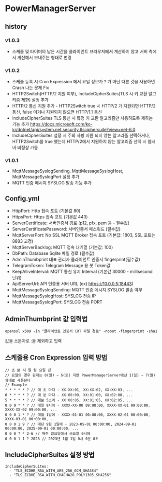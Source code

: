 # PowerManagerServer

## history

### v1.0.3
 * 스케줄 및 타이머의 남은 시간을 클라이언트 브라우저에서 계산하지 않고 서버 측에서 계산해서 보내주는 형태로 변경

### v1.0.2
  * 스케줄 등록 시 Cron Expression 에서 요일 정보가 ? 가 아닌 다른 것을 사용하면 Crash 나는 문제 Fix
  * HTTP2Switch(HTTP/2 지원 여부), IncludeCipherSuites(TLS 시 키 교환 알고리즘 제한) 설정 추가
  * HTTP/2 통신 지원 추가 - HTTP2Switch true 시 HTTP/2 가 지원되면 HTTP/2 통신, false 이거나 지원되지 않으면 HTTP/1.1 통신
  * IncludeCipherSuites TLS 통신 시 특정 키 교환 알고리즘만 사용하도록 제하는 기능 추가 https://docs.microsoft.com/ko-kr/dotnet/api/system.net.security.tlsciphersuite?view=net-6.0
  * IncludeCipherSuites 설정 시 주의 사항 지원 되지 않는 알고리즘 선택하거나, HTTP2Switch를 true 했는데 HTTP/2에서 지원하지 않는 알고리즘 선택 시 웹서버 비정상 가동

### v1.0.1 
  * MqttMessageSyslogSending, MqttMessageSyslogHost, MqttMessageSyslogPort 설정 추가
  * MQTT 인증 메시지 SYSLOG 발송 기능 추가

## Config.yml

* HttpPort: Http 접속 포트 (기본값 80)
* HttpsPort: Https 접속 포트 (기본값 443)
* ServerCertificate: 서버인증서 경로 (p12, pfx, pem 등 - 필수값)
* ServerCertificatePassword: 서버인증서 패스워드 (필수값)
* MqttServerPort: No SSL MQTT Broker 접속 포트 (기본값: 1803, SSL 포트는 8883 고정)
* MqttServerBacklog: MQTT 접속 대기열 (기본값: 100)
* DbPath: Database Sqlite 파일 경로 (필수값)
* AdminThumbprint 대표 관리자 클라이언트 인증서 fingerprint(필수값)
* TelegramToken: Telegram Message 용 봇 Token값
* KeepAlliveInterval: MQTT 통신 유지 Interval (기본값 30000 - millisecond 단위)
* ApiServerUrl: API 인증용 서버 URL (ex) https://10.0.0.5:18443)
* MqttMessageSyslogSending: MQTT 인증 메시지 SYSLOG 발송 여부
* MqttMessageSyslogHost: SYSLOG 전송 IP
* MqttMessageSyslogPort: SYSLOG 전송 PORT

## AdminThumbprint 값 입력법

```
openssl x509 -in "클라이언트 인증서 CRT 파일 경로" -noout -fingerprint -sha1
```
값을 소문자로 :을 제외하고 입력

## 스케줄용 Cron Expression 입력 방법

```
// 초 분 시 일 월 요일 년
// 요일의 경우 원래는 0(일) ~ 6(토) 지만 PowerManagerServer에선 1(일) ~ 7(월) 형태로 사용된다
// Example
* * * * * ? // 매 초 마다 - XX:XX:01, XX:XX:02, XX:XX:03, ...
0 * * * * ? // 매 분 마다 - XX:00:00, XX:01:00, XX:02:00, ...
5 * * * * ? // 매분 5초에 - XX:00:05, XX:01:05, XX:02:05, ...
0 0 9 * * ? // 매일 9시에 - XXXX-XX-00 09:00:00, XXXX-XX-01 09:00:00, XXXX-XX-02 09:00:00, ...
0 0 0 1 * ? // 매월 1일에 - XXXX-01-01 00:00:00, XXXX-02-01 00:00:00, XXXX-03-01 00:00:00, ...
0 0 0 1 9 ? // 매년 9월 1일에 - 2023-09-01 00:00:00, 2024-09-01 00:00:00, 2025-09-01 00:00:00, ...
0 0 0 ? * 2-6 // 매주 월요일에서 금요일 0시에
0 0 0 1 1 ? 2023 // 2023년 1월 1일 0시 0분 0초
```

## IncludeCipherSuites 설정 방법
```
IncludeCipherSuites:
  - "TLS_ECDHE_RSA_WITH_AES_256_GCM_SHA384"
  - "TLS_ECDHE_RSA_WITH_CHACHA20_POLY1305_SHA256"
```